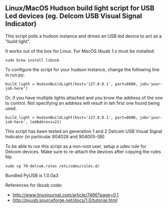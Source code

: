 
## Linux/MacOS Hudson build light script for USB Led devices (eg. Delcom USB Visual Signal Indicator)

This script polls a hudson instance and drives an USB led device to act as a "build light".

It works out of the box for Linux. For MacOS libusb 1.x must be installed:

    sudo brew install libusb

To configure the script for your hudson instance, change the following line in run.py:

    build_light = HudsonBuildLight(host='127.0.0.1', port=8080, job='your-job-here')

Or, if you have multiple lights attached and you know the address of the one to control.  Not specifying an address will result in teh first one found being used.

    build_light = HudsonBuildLight(host='127.0.0.1', port=8080, job='your-job-here', ledAddress=21)

This script has been tested on generation 1 and 2 Delcom USB Visual Signal Indicator (in particular 804028 and 904005-SB)

To be able to run this script as a non-root user, setup a udev rule for Delcom devices.  Make sure to re-attach the devices after copying the rules file.

    sudo cp 70-delcom.rules /etc/udev/rules.d/ 

Bundled PyUSB is 1.0.0a3

References for libusb code: 

 * http://www.linuxjournal.com/article/7466?page=0,1
 * http://pyusb.sourceforge.net/docs/1.0/tutorial.html
